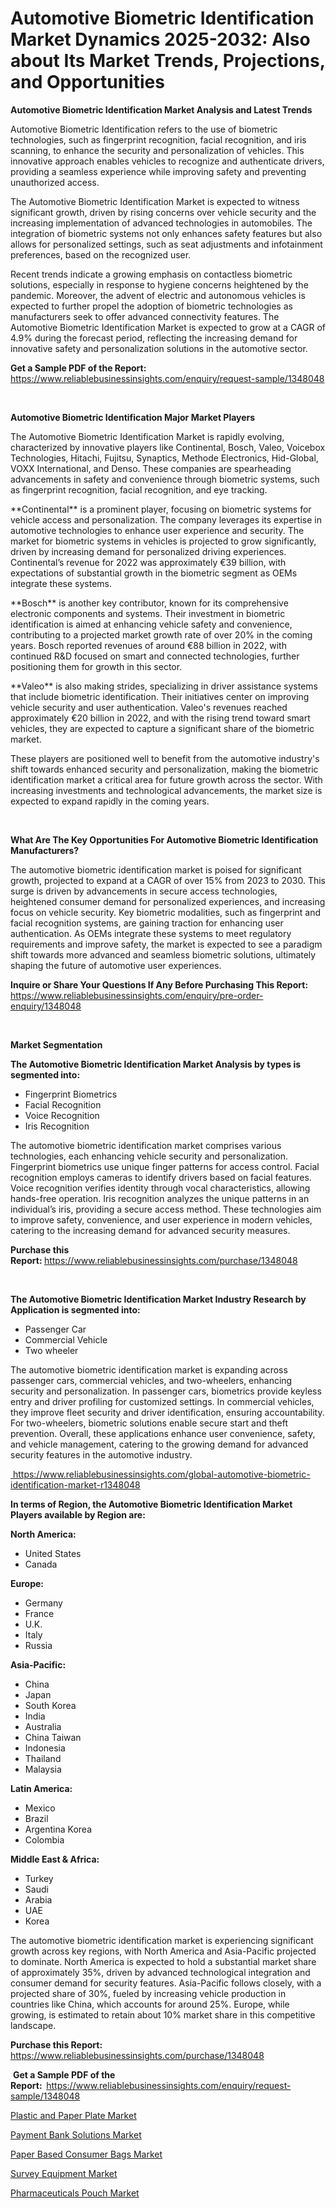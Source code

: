 <p><h1>Automotive Biometric Identification Market Dynamics 2025-2032: Also about Its Market Trends, Projections, and Opportunities</h1></p><p><strong>Automotive Biometric Identification Market Analysis and Latest Trends</strong></p>
<p><p>Automotive Biometric Identification refers to the use of biometric technologies, such as fingerprint recognition, facial recognition, and iris scanning, to enhance the security and personalization of vehicles. This innovative approach enables vehicles to recognize and authenticate drivers, providing a seamless experience while improving safety and preventing unauthorized access. </p><p>The Automotive Biometric Identification Market is expected to witness significant growth, driven by rising concerns over vehicle security and the increasing implementation of advanced technologies in automobiles. The integration of biometric systems not only enhances safety features but also allows for personalized settings, such as seat adjustments and infotainment preferences, based on the recognized user. </p><p>Recent trends indicate a growing emphasis on contactless biometric solutions, especially in response to hygiene concerns heightened by the pandemic. Moreover, the advent of electric and autonomous vehicles is expected to further propel the adoption of biometric technologies as manufacturers seek to offer advanced connectivity features. The Automotive Biometric Identification Market is expected to grow at a CAGR of 4.9% during the forecast period, reflecting the increasing demand for innovative safety and personalization solutions in the automotive sector.</p></p>
<p><strong>Get a Sample PDF of the Report:&nbsp;</strong> <a href="https://www.reliablebusinessinsights.com/enquiry/request-sample/1348048?utm_campaign=57&utm_medium=2&utm_source=Github&utm_content=ia&utm_term=23032025&utm_id=automotive-biometric-identification">https://www.reliablebusinessinsights.com/enquiry/request-sample/1348048</a></p>
<p>&nbsp;</p>
<p><strong>Automotive Biometric Identification Major Market Players</strong></p>
<p><p>The Automotive Biometric Identification Market is rapidly evolving, characterized by innovative players like Continental, Bosch, Valeo, Voicebox Technologies, Hitachi, Fujitsu, Synaptics, Methode Electronics, Hid-Global, VOXX International, and Denso. These companies are spearheading advancements in safety and convenience through biometric systems, such as fingerprint recognition, facial recognition, and eye tracking.</p><p>**Continental** is a prominent player, focusing on biometric systems for vehicle access and personalization. The company leverages its expertise in automotive technologies to enhance user experience and security. The market for biometric systems in vehicles is projected to grow significantly, driven by increasing demand for personalized driving experiences. Continental’s revenue for 2022 was approximately €39 billion, with expectations of substantial growth in the biometric segment as OEMs integrate these systems.</p><p>**Bosch** is another key contributor, known for its comprehensive electronic components and systems. Their investment in biometric identification is aimed at enhancing vehicle safety and convenience, contributing to a projected market growth rate of over 20% in the coming years. Bosch reported revenues of around €88 billion in 2022, with continued R&D focused on smart and connected technologies, further positioning them for growth in this sector.</p><p>**Valeo** is also making strides, specializing in driver assistance systems that include biometric identification. Their initiatives center on improving vehicle security and user authentication. Valeo's revenues reached approximately €20 billion in 2022, and with the rising trend toward smart vehicles, they are expected to capture a significant share of the biometric market.</p><p>These players are positioned well to benefit from the automotive industry's shift towards enhanced security and personalization, making the biometric identification market a critical area for future growth across the sector. With increasing investments and technological advancements, the market size is expected to expand rapidly in the coming years.</p></p>
<p>&nbsp;</p>
<p><strong>What Are The Key Opportunities For Automotive Biometric Identification Manufacturers?</strong></p>
<p><p>The automotive biometric identification market is poised for significant growth, projected to expand at a CAGR of over 15% from 2023 to 2030. This surge is driven by advancements in secure access technologies, heightened consumer demand for personalized experiences, and increasing focus on vehicle security. Key biometric modalities, such as fingerprint and facial recognition systems, are gaining traction for enhancing user authentication. As OEMs integrate these systems to meet regulatory requirements and improve safety, the market is expected to see a paradigm shift towards more advanced and seamless biometric solutions, ultimately shaping the future of automotive user experiences.</p></p>
<p><strong>Inquire or Share Your Questions If Any Before Purchasing This Report:</strong> <a href="https://www.reliablebusinessinsights.com/enquiry/pre-order-enquiry/1348048?utm_campaign=57&utm_medium=2&utm_source=Github&utm_content=ia&utm_term=23032025&utm_id=automotive-biometric-identification">https://www.reliablebusinessinsights.com/enquiry/pre-order-enquiry/1348048</a></p>
<p>&nbsp;</p>
<p><strong>Market Segmentation</strong></p>
<p><strong>The Automotive Biometric Identification Market Analysis by types is segmented into:</strong></p>
<p><ul><li>Fingerprint Biometrics</li><li>Facial Recognition</li><li>Voice Recognition</li><li>Iris Recognition</li></ul></p>
<p><p>The automotive biometric identification market comprises various technologies, each enhancing vehicle security and personalization. Fingerprint biometrics use unique finger patterns for access control. Facial recognition employs cameras to identify drivers based on facial features. Voice recognition verifies identity through vocal characteristics, allowing hands-free operation. Iris recognition analyzes the unique patterns in an individual’s iris, providing a secure access method. These technologies aim to improve safety, convenience, and user experience in modern vehicles, catering to the increasing demand for advanced security measures.</p></p>
<p><strong>Purchase this Report:&nbsp;</strong><a href="https://www.reliablebusinessinsights.com/purchase/1348048?utm_campaign=57&utm_medium=2&utm_source=Github&utm_content=ia&utm_term=23032025&utm_id=automotive-biometric-identification">https://www.reliablebusinessinsights.com/purchase/1348048</a></p>
<p>&nbsp;</p>
<p><strong>The Automotive Biometric Identification Market Industry Research by Application is segmented into:</strong></p>
<p><ul><li>Passenger Car</li><li>Commercial Vehicle</li><li>Two wheeler</li></ul></p>
<p><p>The automotive biometric identification market is expanding across passenger cars, commercial vehicles, and two-wheelers, enhancing security and personalization. In passenger cars, biometrics provide keyless entry and driver profiling for customized settings. In commercial vehicles, they improve fleet security and driver identification, ensuring accountability. For two-wheelers, biometric solutions enable secure start and theft prevention. Overall, these applications enhance user convenience, safety, and vehicle management, catering to the growing demand for advanced security features in the automotive industry.</p></p>
<p><a href="https://www.reliablebusinessinsights.com/global-automotive-biometric-identification-market-r1348048?utm_campaign=57&utm_medium=2&utm_source=Github&utm_content=ia&utm_term=23032025&utm_id=automotive-biometric-identification">&nbsp;https://www.reliablebusinessinsights.com/global-automotive-biometric-identification-market-r1348048</a></p>
<p><strong>In terms of Region, the Automotive Biometric Identification Market Players available by Region are:</strong></p>
<p>
    <p> <strong> North America: </strong>
        <ul>
            <li>United States</li>
            <li>Canada</li>
        </ul>
        </p> 
    <p> <strong> Europe: </strong>
        <ul>
            <li>Germany</li>
            <li>France</li>
            <li>U.K.</li>
            <li>Italy</li>
            <li>Russia</li>
        </ul>
        </p> 
    <p> <strong> Asia-Pacific: </strong>
        <ul>
            <li>China</li>
            <li>Japan</li>
            <li>South Korea</li>
            <li>India</li>
            <li>Australia</li>
            <li>China Taiwan</li>
            <li>Indonesia</li>
            <li>Thailand</li>
            <li>Malaysia</li>
        </ul>
        </p> 
    <p> <strong> Latin America: </strong>
        <ul>
            <li>Mexico</li>
            <li>Brazil</li>
            <li>Argentina Korea</li>
            <li>Colombia</li>
        </ul>
        </p> 
    <p> <strong> Middle East & Africa: </strong>
        <ul>
            <li>Turkey</li>
            <li>Saudi</li>
            <li>Arabia</li>
            <li>UAE</li>
            <li>Korea</li>
        </ul>
    </p>
    </p>
<p><p>The automotive biometric identification market is experiencing significant growth across key regions, with North America and Asia-Pacific projected to dominate. North America is expected to hold a substantial market share of approximately 35%, driven by advanced technological integration and consumer demand for security features. Asia-Pacific follows closely, with a projected share of 30%, fueled by increasing vehicle production in countries like China, which accounts for around 25%. Europe, while growing, is estimated to retain about 10% market share in this competitive landscape.</p></p>
<p><strong>Purchase this Report: </strong><a href="https://www.reliablebusinessinsights.com/purchase/1348048?utm_campaign=57&utm_medium=2&utm_source=Github&utm_content=ia&utm_term=23032025&utm_id=automotive-biometric-identification">https://www.reliablebusinessinsights.com/purchase/1348048</a></p>
<p>&nbsp;<strong>Get a Sample PDF of the Report:&nbsp;&nbsp;</strong><a href="https://www.reliablebusinessinsights.com/enquiry/request-sample/1348048?utm_campaign=57&utm_medium=2&utm_source=Github&utm_content=ia&utm_term=23032025&utm_id=automotive-biometric-identification">https://www.reliablebusinessinsights.com/enquiry/request-sample/1348048</a></p>
<p><strong></strong></p>
<p><p><a href="https://github.com/siriocooch4a/Market-Research-Report-List-1/blob/main/plastic-and-paper-plate-market.md?utm_campaign=57&utm_medium=2&utm_source=Github&utm_content=ia&utm_term=23032025&utm_id=automotive-biometric-identification">Plastic and Paper Plate Market</a></p><p><a href="https://github.com/snakewaduddx/Market-Research-Report-List-1/blob/main/payment-bank-solutions-market.md?utm_campaign=57&utm_medium=2&utm_source=Github&utm_content=ia&utm_term=23032025&utm_id=automotive-biometric-identification">Payment Bank Solutions Market</a></p><p><a href="https://github.com/zeyddaddo4/Market-Research-Report-List-1/blob/main/paper-based-consumer-bags-market.md?utm_campaign=57&utm_medium=2&utm_source=Github&utm_content=ia&utm_term=23032025&utm_id=automotive-biometric-identification">Paper Based Consumer Bags Market</a></p><p><a href="https://github.com/yakobotege/Market-Research-Report-List-1/blob/main/survey-equipment-market.md?utm_campaign=57&utm_medium=2&utm_source=Github&utm_content=ia&utm_term=23032025&utm_id=automotive-biometric-identification">Survey Equipment Market</a></p><p><a href="https://github.com/sakuniniray98/Market-Research-Report-List-1/blob/main/pharmaceuticals-pouch-market.md?utm_campaign=57&utm_medium=2&utm_source=Github&utm_content=ia&utm_term=23032025&utm_id=automotive-biometric-identification">Pharmaceuticals Pouch Market</a></p></p>